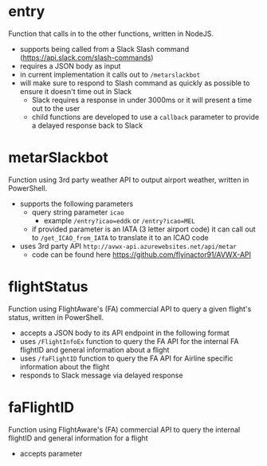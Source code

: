 # entry
Function that calls in to the other functions, written in NodeJS.

- supports being called from a Slack Slash command (<https://api.slack.com/slash-commands>)
- requires a JSON body as input
- in current implementation it calls out to `/metarslackbot`
- will make sure to respond to Slash command as quickly as possible to ensure it doesn't time out in Slack
  - Slack requires a response in under 3000ms or it will present a time out to the user
  - child functions are developed to use a `callback` parameter to provide a delayed response back to Slack

# metarSlackbot
Function using 3rd party weather API to output airport weather, written in PowerShell.
- supports the following parameters
  - query string parameter `icao`
    - example `/entry?icao=eddk` or `/entry?icao=MEL` 
  - if provided parameter is an IATA (3 letter airport code) it can call out to `/get_ICAO_from_IATA` to translate it to an ICAO code
- uses 3rd party API `http://avwx-api.azurewebsites.net/api/metar`
  - code can be found here <https://github.com/flyinactor91/AVWX-API>

# flightStatus
Function using FlightAware's (FA) commercial API to query a given flight's status, written in PowerShell.

- accepts a JSON body to its API endpoint in the following format
- uses `/FlightInfoEx` function to query the FA API for the internal FA flightID and general information about a flight
- uses `/faFlightID` function to query the FA API for Airline specific information about the flight
- responds to Slack message via delayed response

# faFlightID
Function using FlightAware's (FA) commercial API to query the internal flightID and general information for a flight

- accepts parameter 
